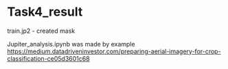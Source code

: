 # Task4_result

train.jp2 - created mask

Jupiter_analysis.ipynb was made by example https://medium.datadriveninvestor.com/preparing-aerial-imagery-for-crop-classification-ce05d3601c68
